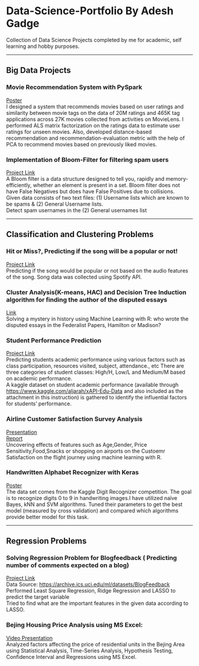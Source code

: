 # Data-Science-Portfolio By Adesh Gadge
Collection of Data Science Projects completed by me for academic, self learning and hobby purposes.
***
## Big Data Projects
### Movie Recommendation System with PySpark
[Poster](https://drive.google.com/file/d/1ExudTF-k-Ac8wRsWkK-V6a7DnSDy3spG/view?usp=sharing) <br/>
I designed a system that recommends movies based on user ratings and similarity between movie tags on the data of 20M ratings and 465K tag applications across 27K movies collected from activities on MovieLens. I performed ALS matrix factorization on the ratings data to estimate user ratings for unseen movies. Also, developed distance-based recommendation and recommendation-evaluation metric with the help of PCA to recommend movies based on previously liked movies.  


### Implementation of Bloom-Filter for filtering spam users
[Project Link](https://github.com/adesh-gadge/Bloom-Filter-Implimentation) </br>
A Bloom filter is a data structure designed to tell you, rapidly and memory-efficiently, whether an element is present in a set.
Bloom filter does not have False Negatives but does have False Positives due to collisions. </br>
Given data consists of two text files: (1) Username lists which are known to be spams & (2) General Username lists. </br>
Detect spam usernames in the (2) General usernames list 




***

## Classification and Clustering Problems

### Hit or Miss?, Predicting if the song will be a popular or not!
[Project Link](https://github.com/adesh-gadge/Hit-or-Miss-Song-Popularity-Prediction) <br/>
Predicting if the song would be popular or not based on the audio features of the song. Song data was collected using Spotify API.

### Cluster Analysis(K-means, HAC) and Decision Tree Induction algorithm for finding the author of the disputed essays
[Link](https://github.com/adesh-gadge/Cluster-Analysis-K-means-HAC-and-Decision-Tree-Induction-algorithm) <br/>
Solving a mystery in history using Machine Learning with R: who wrote the disputed essays in the Federalist Papers, Hamilton or Madison?

### Student Performance Prediction 
[Project Link](https://github.com/adesh-gadge/Student_Performance_Predictions)</br> 
Predicting students academic performance using various factors such as class participation, resources visited, subject, attendance., etc
There are three categories of student classes: High/H, Low/L and Medium/M based on academic performance. </br> 
A kaggle dataset on student academic performance (available through https://www.kaggle.com/aljarah/xAPI-Edu-Data and also included as the attachment in this instruction) is gathered to identify the influential factors for students’ performance.

### Airline Customer Satisfaction Survey Analysis
[Presentation](https://drive.google.com/open?id=1qYqbTAuffkNYURIYOxL6MBpr-BeNBvKTeEKNCVXDSPw) <br/>
[Report](https://docs.google.com/document/d/1CKX0-Bb7k5myGd9tENZMtcFtnhyHpTjzgeavdO23Abs/edit) <br/>
Uncovering effects of features such as Age,Gender, Price Sensitivity,Food,Snacks or shopping on airports on the Custoemr Satisfaction on the flight journey using machine learning with R. 

### Handwritten Alphabet Recognizer with Keras
[Poster](https://github.com/adesh-gadge/Handwritten-Alphabet-Recognizer-/blob/master/Poster_IST707.pdf) <br/>
The data set comes from the Kaggle Digit Recognizer competition. The goal is to recognize digits 0 to 9 in
handwriting images.I have utilized naïve Bayes, kNN and SVM algorithms. Tuned their parameters to get the best model (measured by cross validation) and compared which algorithms provide better model for this task.

***

## Regression Problems 
### Solving Regression Problem for Blogfeedback ( Predicting number of comments expected on a blog)
[Project Link](https://github.com/adesh-gadge/BlogFeedback-Regression-Problem) </br>
Data Source: https://archive.ics.uci.edu/ml/datasets/BlogFeedback
Performed Least Square Regression, Ridge Regression and LASSO to predict the target variable </br>
Tried to find what are the important features in the given data according to LASSO.

### Bejing Housing Price Analysis using MS Excel:
[Video Presentation](https://github.com/adesh-gadge/Bejing-Housing-Price-Analysis-using-MS-Excel) <br/>
Analyzed factors affecting the price of residential units in the Bejing Area using Statistical Analysis, Time-Series Analysis, Hypothesis Testing, Confidence Interval and Regressions using MS Excel. </br>






